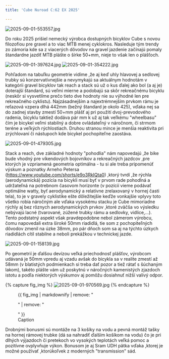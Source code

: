 ```yaml
---
title: 'Cube Nuroad C:62 EX 2025'

---
```

![2025-09-01-553557.jpg](http://gravelistan.eu/assets/2025-09-01-553557.jpg)

Do roku 2025 prišiel nemecký výrobca dostupných bicyklov Cube s novou filozofiou pre gravel a to viac MTB menej cyklokros. Nasleduje tým trendy zo zámoria kde sa z viacerých dôvodov na gravel jazdenie začínajú pomaly štandardne jazdiť MTB plášte o šírke 50+mm, nieje to však len o plášťoch.


![2025-09-01-397624.jpg](http://gravelistan.eu/assets/2025-09-01-397624.jpg)
![2025-09-01-354222.jpg](http://gravelistan.eu/assets/2025-09-01-354222.jpg)


Pohľadom na tabuľku geometrie vidíme ,že aj keď uhly hlavovej a sedlovej trubky sú konzervatívnejšie a nevymykajú sa aktuálnym hodnotám v kategórii gravel bicyklov tak reach a stack sú už o kus ďalej ako bol (a aj je) doterajší štandard, sú veľmi mierne a podobajú sa skôr rekreačnému bicyklu (neskôr si vysvetlíme prečo tieto dve hodnoty nie su výhodné len pre rekreačného cyklistu). Najzásadnejším a najextrémnejším prvkom rámu je reťazová vzpera dlhá 442mm (bežný štandard je okolo 425), vďaka nej sa do zadnej stavby zmestí 50+mm plášť aj pri použití dvoj-prevodového radenia, bicyklu taktiež dodáva pár mm k už aj tak veľkému "wheelbasu" čím je bicykel veľmi stabilný a dobre ovládateľný v náročnom, či strmom teréne a veľkých rýchlostiach. Druhou stranou mince je menšia reaktivita pri zrýchlovaní či nástupoch kde bicykel pochopiteľne zaostáva.


![2025-09-01-479305.jpg](http://gravelistan.eu/assets/2025-09-01-479305.jpg)


Stack a reach, dve základné hodnoty "pohodlia" nám napovedajú ,že bike bude vhodný pre víkendových bojovníkov a rekreačných jazdcov ,pre ktorých je vzpriamená geometria optimálna - tu si ale treba pripomenúť výskum a poznatky Arneho Petersa (https://www.youtube.com/shorts/e9o3RkIQta0) ,ktorý tvrdí ,že rýchla (aerodynamická) pozícia na bicykli musí byť v prvom rade pohodlná a udržateľná na potrebnom časovom horizonte (v pozícií vieme podávať optimálne watty, byť aerodynamický a relatívne zrelaxovaný v hornej časti tela), to je v gravely cyklistike ešte dôležitejšie keďže vonkajšie vplyvy toto všetko robia náročným ale vďaka vysokému stacku je Cube mimoriadne rýchly aj bez rôznych aerodynamických prvkov ,ktoré zväčša vo výsledku nebývajú lacné (tvarované, zúžené trubky rámu a sedlovky, vidlice,...).
Tento podstatný aspekt však pravdepodobne nebol zámerom výrobcu, čomu napovedali extra široké 50mm riadidlá, tie som z pochopiteľných dôvodov zmenil na úzke 38mm, po pár dňoch som sa aj na týchto úzkych riadidlách cítil stabilne a neboli prekážkou v technickej jazde.

![2025-09-01-158139.jpg](http://gravelistan.eu/assets/2025-09-01-158139.jpg)

Po geometrií je ďalšou devízou veľká priechodnosť plášťov, výrobcom udávaná je 50mm vpredu aj vzadu avšak do bicykla sa v realite zmestí až 58mm (v blatistých podmienkach si treba dať pozor a tiež rátať s šúchaným lakom), takéto plášte vám už poskytnú v náročných kamenistých zjazdoch istotu a podľa niektorých výskumov aj pomôžu dosiahnuť nižší valivý odpor. 

{% capture fig_img %}
![2025-09-01-970569.jpg](http://gravelistan.eu/assets/2025-09-01-970569.jpg)
{% endcapture %}

<figure>
  {{ fig_img | markdownify | remove: "<p>" | remove: "</p>" }}
  <figcaption>Caption</figcaption>
</figure>

Drobnými bonusmi sú montáže na 3 košíky na vodu a pevná montáž tašky na hornej rámovej trubke (dá sa nahradiť ďalším košíkom na vodu) čo je pri dlhých výjazdoch či pretekoch vo vysokých teplotách veľká pomoc a pozitívne ovplyvňuje výkon. Bonusom je aj Sram UDH pätka vďaka ,ktorej je možné používať ,ktorúkoľvek z moderných "transmission" sád. 

